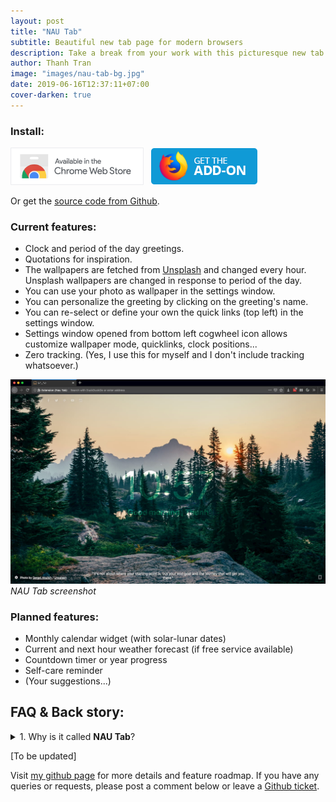 ```yaml
---
layout: post
title: "NAU Tab"
subtitle: Beautiful new tab page for modern browsers
description: Take a break from your work with this picturesque new tab extension for modern browsers.
author: Thanh Tran
image: "images/nau-tab-bg.jpg"
date: 2019-06-16T12:37:11+07:00
cover-darken: true
---
```


### Install:

<a href="https://chrome.google.com/webstore/detail/nau-tab/pimockeojlggmlnknhicajgckmlggifa?hl=en" title="Install this extension from Chrome webstore"><img src="/images/nau-tab/chrome-webstore-badge.png" alt="Install from Chrome Webstore" style="display: inline-block; height: 60px; cursor: pointer"></a> &nbsp; <a href="https://addons.mozilla.org/en-US/firefox/addon/nau-tab/" title="Install this extension from Mozilla Firefox Add-ons"><img src="/images/nau-tab/firefox-addon-badge.png" alt="Install from Mozilla Firefox Add-ons"  style="display: inline-block; height: 60px; cursor: pointer"></a>

Or get the [source code from Github](https://github.com/trongthanh/nau-chrome-tab).

### Current features:

- Clock and period of the day greetings.
- Quotations for inspiration.
- The wallpapers are fetched from [Unsplash](https://unsplash.com) and changed every hour. Unsplash wallpapers are changed in response to period of the day.
- You can use your photo as wallpaper in the settings window.
- You can personalize the greeting by clicking on the greeting's name.
- You can re-select or define your own the quick links (top left) in the settings window.
- Settings window opened from bottom left cogwheel icon allows customize wallpaper mode, quicklinks, clock positions...
- Zero tracking. (Yes, I use this for myself and I don't include tracking whatsoever.)

![Nau Tab screenshot](/images/nau-tab-bg.jpg)_NAU Tab screenshot_

### Planned features:

- Monthly calendar widget (with solar-lunar dates)
- Current and next hour weather forecast (if free service available)
- Countdown timer or year progress
- Self-care reminder
- (Your suggestions...)

## FAQ & Back story:

<details>
  <summary>1. Why is it called <strong>NAU Tab</strong>?</summary>
  <p>This browser extension was originally made as new tab for <strong>NAU</strong> Studio's team with quick links to our internal resources and websites. As I'm making this extension standalone, I'd like to keep the original name, but now as acronym for: <strong><u>N</u>ot <u>A</u>nother <u>U</u>seless Tab</strong></p>
</details>

[To be updated]

Visit [my github page](http://github.com/trongthanh/nau-chrome-tab) for more details and feature roadmap. If you have any queries or requests, please post a comment below or leave a [Github ticket](http://github.com/trongthanh/nau-chrome-tab/issues).
